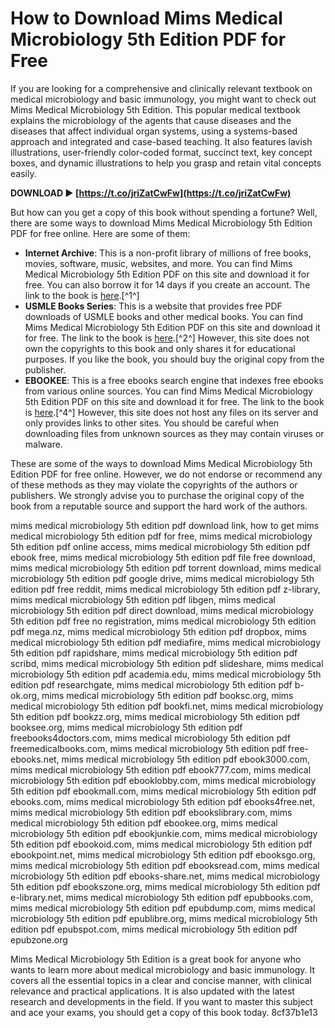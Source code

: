 # How to Download Mims Medical Microbiology 5th Edition PDF for Free
 
If you are looking for a comprehensive and clinically relevant textbook on medical microbiology and basic immunology, you might want to check out Mims Medical Microbiology 5th Edition. This popular medical textbook explains the microbiology of the agents that cause diseases and the diseases that affect individual organ systems, using a systems-based approach and integrated and case-based teaching. It also features lavish illustrations, user-friendly color-coded format, succinct text, key concept boxes, and dynamic illustrations to help you grasp and retain vital concepts easily.
 
**DOWNLOAD ► [https://t.co/jriZatCwFw](https://t.co/jriZatCwFw)**


 
But how can you get a copy of this book without spending a fortune? Well, there are some ways to download Mims Medical Microbiology 5th Edition PDF for free online. Here are some of them:
 
- **Internet Archive**: This is a non-profit library of millions of free books, movies, software, music, websites, and more. You can find Mims Medical Microbiology 5th Edition PDF on this site and download it for free. You can also borrow it for 14 days if you create an account. The link to the book is [here](https://archive.org/details/mimsmedicalmicro0000unse_a5k8).[^1^]
- **USMLE Books Series**: This is a website that provides free PDF downloads of USMLE books and other medical books. You can find Mims Medical Microbiology 5th Edition PDF on this site and download it for free. The link to the book is [here](https://www.cmecde.com/download-mims-medical-microbiology-5th-edition-pdf-free-usmle-books-series/).[^2^] However, this site does not own the copyrights to this book and only shares it for educational purposes. If you like the book, you should buy the original copy from the publisher.
- **EBOOKEE**: This is a free ebooks search engine that indexes free ebooks from various online sources. You can find Mims Medical Microbiology 5th Edition PDF on this site and download it for free. The link to the book is [here](https://ebookee.com/Mims-Medical-Microbiology-5th-edition_2624188.html).[^4^] However, this site does not host any files on its server and only provides links to other sites. You should be careful when downloading files from unknown sources as they may contain viruses or malware.

These are some of the ways to download Mims Medical Microbiology 5th Edition PDF for free online. However, we do not endorse or recommend any of these methods as they may violate the copyrights of the authors or publishers. We strongly advise you to purchase the original copy of the book from a reputable source and support the hard work of the authors.
 
mims medical microbiology 5th edition pdf download link,  how to get mims medical microbiology 5th edition pdf for free,  mims medical microbiology 5th edition pdf online access,  mims medical microbiology 5th edition pdf ebook free,  mims medical microbiology 5th edition pdf file free download,  mims medical microbiology 5th edition pdf torrent download,  mims medical microbiology 5th edition pdf google drive,  mims medical microbiology 5th edition pdf free reddit,  mims medical microbiology 5th edition pdf z-library,  mims medical microbiology 5th edition pdf libgen,  mims medical microbiology 5th edition pdf direct download,  mims medical microbiology 5th edition pdf free no registration,  mims medical microbiology 5th edition pdf mega.nz,  mims medical microbiology 5th edition pdf dropbox,  mims medical microbiology 5th edition pdf mediafire,  mims medical microbiology 5th edition pdf rapidshare,  mims medical microbiology 5th edition pdf scribd,  mims medical microbiology 5th edition pdf slideshare,  mims medical microbiology 5th edition pdf academia.edu,  mims medical microbiology 5th edition pdf researchgate,  mims medical microbiology 5th edition pdf b-ok.org,  mims medical microbiology 5th edition pdf booksc.org,  mims medical microbiology 5th edition pdf bookfi.net,  mims medical microbiology 5th edition pdf bookzz.org,  mims medical microbiology 5th edition pdf booksee.org,  mims medical microbiology 5th edition pdf freebooks4doctors.com,  mims medical microbiology 5th edition pdf freemedicalbooks.com,  mims medical microbiology 5th edition pdf free-ebooks.net,  mims medical microbiology 5th edition pdf ebook3000.com,  mims medical microbiology 5th edition pdf ebook777.com,  mims medical microbiology 5th edition pdf ebooklobby.com,  mims medical microbiology 5th edition pdf ebookmall.com,  mims medical microbiology 5th edition pdf ebooks.com,  mims medical microbiology 5th edition pdf ebooks4free.net,  mims medical microbiology 5th edition pdf ebookslibrary.com,  mims medical microbiology 5th edition pdf ebookee.org,  mims medical microbiology 5th edition pdf ebookjunkie.com,  mims medical microbiology 5th edition pdf ebookoid.com,  mims medical microbiology 5th edition pdf ebookpoint.net,  mims medical microbiology 5th edition pdf ebooksgo.org,  mims medical microbiology 5th edition pdf ebooksread.com,  mims medical microbiology 5th edition pdf ebooks-share.net,  mims medical microbiology 5th edition pdf ebookszone.org,  mims medical microbiology 5th edition pdf e-library.net,  mims medical microbiology 5th edition pdf epubbooks.com,  mims medical microbiology 5th edition pdf epubdump.com,  mims medical microbiology 5th edition pdf epublibre.org,  mims medical microbiology 5th edition pdf epubspot.com,  mims medical microbiology 5th edition pdf epubzone.org
 
Mims Medical Microbiology 5th Edition is a great book for anyone who wants to learn more about medical microbiology and basic immunology. It covers all the essential topics in a clear and concise manner, with clinical relevance and practical applications. It is also updated with the latest research and developments in the field. If you want to master this subject and ace your exams, you should get a copy of this book today.
 8cf37b1e13
 
